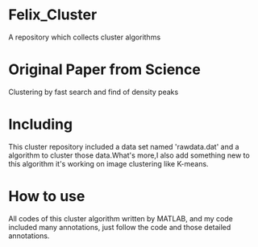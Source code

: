 # Felix_Cluster
A repository which collects cluster algorithms
# Original Paper from Science
Clustering by fast search and find of density peaks
# Including
This cluster repository included a data set named 'rawdata.dat' and a algorithm to cluster those data.What's more,I also add something new to this algorithm it's working on image clustering like K-means.
# How to use
All codes of this cluster algorithm written by MATLAB, and my code included many annotations, just follow the code and those detailed annotations.  

